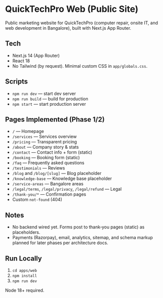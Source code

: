 # QuickTechPro Web (Public Site)

Public marketing website for QuickTechPro (computer repair, onsite IT, and web development in Bangalore), built with Next.js App Router.

## Tech
- Next.js 14 (App Router)
- React 18
- No Tailwind (by request). Minimal custom CSS in `app/globals.css`.

## Scripts
- `npm run dev` — start dev server
- `npm run build` — build for production
- `npm start` — start production server

## Pages Implemented (Phase 1/2)
- `/` — Homepage
- `/services` — Services overview
- `/pricing` — Transparent pricing
- `/about` — Company story & stats
- `/contact` — Contact info + form (static)
- `/booking` — Booking form (static)
- `/faq` — Frequently asked questions
- `/testimonials` — Reviews
- `/blog` and `/blog/[slug]` — Blog placeholder
- `/knowledge-base` — Knowledge base placeholder
- `/service-areas` — Bangalore areas
- `/legal/terms`, `/legal/privacy`, `/legal/refund` — Legal
- `/thank-you/*` — Confirmation pages
- Custom `not-found` (404)

## Notes
- No backend wired yet. Forms post to thank‑you pages (static) as placeholders.
- Payments (Razorpay), email, analytics, sitemap, and schema markup planned for later phases per architecture docs.

## Run Locally
1. `cd apps/web`
2. `npm install`
3. `npm run dev`

Node 18+ required.


